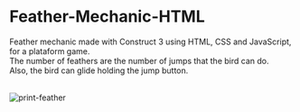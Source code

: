 # Feather-Mechanic-HTML
Feather mechanic made with Construct 3 using HTML, CSS and JavaScript, for a plataform game.<br>
The number of feathers are the number of jumps that the bird can do.<br>
Also, the bird can glide holding the jump button.<br><br>

![print-feather](https://github.com/Pixelikas/Feather-Mechanic-HTML/assets/67108278/f0238b65-9970-4a22-8230-60a72afec11f)
